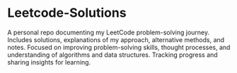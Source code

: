 # Leetcode-Solutions
A personal repo documenting my LeetCode problem-solving journey. Includes solutions, explanations of my approach, alternative methods, and notes. Focused on improving problem-solving skills, thought processes, and understanding of algorithms and data structures. Tracking progress and sharing insights for learning.
